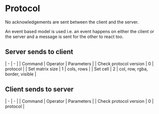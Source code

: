 Protocol
========

No acknowledgements are sent between the client and the server.

An event based model is used i.e. an event happens on either the client or the server and a message is sent for the other to react too.

Server sends to client
----------------------

| - | - |
| Command | Operator | Parameters |
| Check protocol version | 0 | protocol |
| Set matrix size | 1 | cols, rows |
| Set cell | 2 | col, row, rgba, border, visible |

Client sends to server
----------------------

| - | - |
| Command | Operator | Parameters |
| Check protocol version | 0 | protocol |
